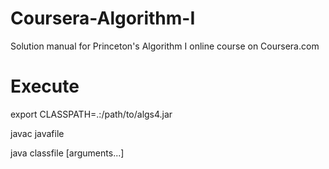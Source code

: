 # Coursera-Algorithm-I
Solution manual for Princeton's Algorithm I online course on Coursera.com

# Execute

export CLASSPATH=.:/path/to/algs4.jar

javac javafile

java classfile [arguments...]
